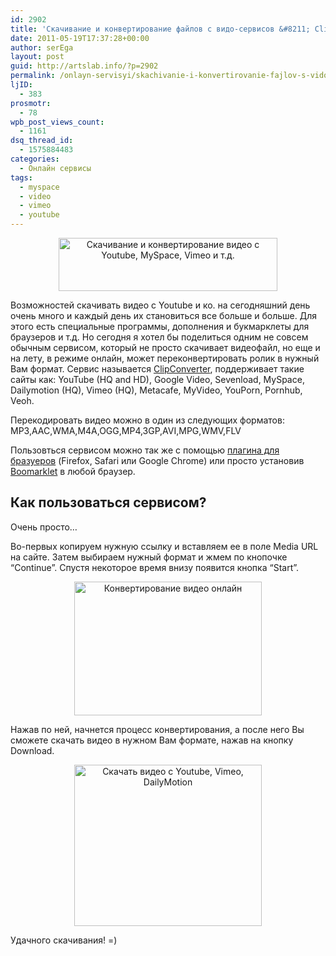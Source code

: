 ```yaml
---
id: 2902
title: 'Скачивание и конвертирование файлов с видо-сервисов &#8211; ClipConverter'
date: 2011-05-19T17:37:28+00:00
author: serEga
layout: post
guid: http://artslab.info/?p=2902
permalink: /onlayn-servisyi/skachivanie-i-konvertirovanie-fajlov-s-vido-servisov-clipconverter/
ljID:
  - 383
prosmotr:
  - 78
wpb_post_views_count:
  - 1161
dsq_thread_id:
  - 1575884483
categories:
  - Онлайн сервисы
tags:
  - myspace
  - video
  - vimeo
  - youtube
---
```

<center>
  <img src="http://img.artslab.info/clipconverter.png" alt="Скачивание и конвертирование видео с Youtube, MySpace, Vimeo и т.д." title="clipconverter" width="350" height="85" class="alignnone size-full wp-image-2904" srcset="http://img.artslab.info/clipconverter.png 350w, http://img.artslab.info/clipconverter-300x72.png 300w" sizes="(max-width: 350px) 100vw, 350px" />
</center>

Возможностей скачивать видео с Youtube и ко. на сегодняшний день очень много и каждый день их становиться все больше и больше. Для этого есть специальные программы, дополнения и букмарклеты для браузеров и т.д. Но сегодня я хотел бы поделиться одним не совсем обычным сервисом, который не просто скачивает видеофайл, но еще и на лету, в режиме онлайн, может переконвертировать ролик в нужный Вам формат. Сервис называется [ClipConverter](http://www.clipconverter.cc/), поддерживает такие сайты как: YouTube (HQ and HD), Google Video, Sevenload, MySpace, Dailymotion (HQ), Vimeo (HQ), Metacafe, MyVideo, YouPorn, Pornhub, Veoh. 

Перекодировать видео можно в один из следующих форматов: MP3,AAC,WMA,M4A,OGG,MP4,3GP,AVI,MPG,WMV,FLV

Пользовться сервисом можно так же с помощью [плагина для бразуеров](http://www.clipconverter.cc/addon/) (Firefox, Safari или Google Chrome) или просто установив [Boomarklet](http://www.clipconverter.cc/addon/) в любой браузер.

## Как пользоваться сервисом?

Очень просто&#8230;

<!--more-->

Во-первых копируем нужную ссылку и вставляем ее в поле Media URL на сайте. Затем выбираем нужный формат и жмем по кнопочке &#8220;Continue&#8221;. Спустя некоторое время внизу появится кнопка &#8220;Start&#8221;. 

<center>
  <a href="http://img.artslab.info/clipconverter_donwload_video.jpg"><img src="http://img.artslab.info/clipconverter_donwload_video-300x214.jpg" alt="Конвертирование видео онлайн" title="clipconverter_donwload_video" width="300" height="214" class="alignnone size-medium wp-image-2905" /></a>
</center>

Нажав по ней, начнется процесс конвертирования, а после него Вы сможете скачать видео в нужном Вам формате, нажав на кнопку Download.

<center>
  <a href="http://img.artslab.info/donwload_video.jpg"><img src="http://img.artslab.info/donwload_video-300x258.jpg" alt="Скачать видео с Youtube, Vimeo, DailyMotion" title="donwload_video" width="300" height="258" class="alignnone size-medium wp-image-2906" srcset="http://img.artslab.info/donwload_video-300x258.jpg 300w, http://img.artslab.info/donwload_video.jpg 599w" sizes="(max-width: 300px) 100vw, 300px" /></a>
</center>

Удачного скачивания! =)
